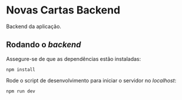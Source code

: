 # Novas Cartas Backend

Backend da aplicação.

## Rodando o *backend*

Assegure-se de que as dependências estão instaladas:

```shell
npm install
```

Rode o script de desenvolvimento para iniciar o servidor no *localhost*:

```shell
npm run dev
```
